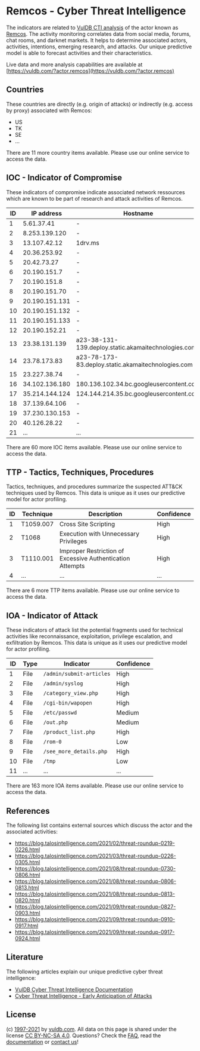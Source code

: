 # Remcos - Cyber Threat Intelligence

The indicators are related to [VulDB CTI analysis](https://vuldb.com/?doc.cti) of the actor known as [Remcos](https://vuldb.com/?actor.remcos). The activity monitoring correlates data from social media, forums, chat rooms, and darknet markets. It helps to determine associated actors, activities, intentions, emerging research, and attacks. Our unique predictive model is able to forecast activities and their characteristics.

Live data and more analysis capabilities are available at [https://vuldb.com/?actor.remcos](https://vuldb.com/?actor.remcos)

## Countries

These countries are directly (e.g. origin of attacks) or indirectly (e.g. access by proxy) associated with Remcos:

* US
* TK
* SE
* ...

There are 11 more country items available. Please use our online service to access the data.

## IOC - Indicator of Compromise

These indicators of compromise indicate associated network ressources which are known to be part of research and attack activities of Remcos.

ID | IP address | Hostname | Confidence
-- | ---------- | -------- | ----------
1 | 5.61.37.41 | - | High
2 | 8.253.139.120 | - | High
3 | 13.107.42.12 | 1drv.ms | High
4 | 20.36.253.92 | - | High
5 | 20.42.73.27 | - | High
6 | 20.190.151.7 | - | High
7 | 20.190.151.8 | - | High
8 | 20.190.151.70 | - | High
9 | 20.190.151.131 | - | High
10 | 20.190.151.132 | - | High
11 | 20.190.151.133 | - | High
12 | 20.190.152.21 | - | High
13 | 23.38.131.139 | a23-38-131-139.deploy.static.akamaitechnologies.com | High
14 | 23.78.173.83 | a23-78-173-83.deploy.static.akamaitechnologies.com | High
15 | 23.227.38.74 | - | High
16 | 34.102.136.180 | 180.136.102.34.bc.googleusercontent.com | Medium
17 | 35.214.144.124 | 124.144.214.35.bc.googleusercontent.com | Medium
18 | 37.139.64.106 | - | High
19 | 37.230.130.153 | - | High
20 | 40.126.28.22 | - | High
21 | ... | ... | ...

There are 60 more IOC items available. Please use our online service to access the data.

## TTP - Tactics, Techniques, Procedures

Tactics, techniques, and procedures summarize the suspected ATT&CK techniques used by Remcos. This data is unique as it uses our predictive model for actor profiling.

ID | Technique | Description | Confidence
-- | --------- | ----------- | ----------
1 | T1059.007 | Cross Site Scripting | High
2 | T1068 | Execution with Unnecessary Privileges | High
3 | T1110.001 | Improper Restriction of Excessive Authentication Attempts | High
4 | ... | ... | ...

There are 6 more TTP items available. Please use our online service to access the data.

## IOA - Indicator of Attack

These indicators of attack list the potential fragments used for technical activities like reconnaissance, exploitation, privilege escalation, and exfiltration by Remcos. This data is unique as it uses our predictive model for actor profiling.

ID | Type | Indicator | Confidence
-- | ---- | --------- | ----------
1 | File | `/admin/submit-articles` | High
2 | File | `/admin/syslog` | High
3 | File | `/category_view.php` | High
4 | File | `/cgi-bin/wapopen` | High
5 | File | `/etc/passwd` | Medium
6 | File | `/out.php` | Medium
7 | File | `/product_list.php` | High
8 | File | `/rom-0` | Low
9 | File | `/see_more_details.php` | High
10 | File | `/tmp` | Low
11 | ... | ... | ...

There are 163 more IOA items available. Please use our online service to access the data.

## References

The following list contains external sources which discuss the actor and the associated activities:

* https://blog.talosintelligence.com/2021/02/threat-roundup-0219-0226.html
* https://blog.talosintelligence.com/2021/03/threat-roundup-0226-0305.html
* https://blog.talosintelligence.com/2021/08/threat-roundup-0730-0806.html
* https://blog.talosintelligence.com/2021/08/threat-roundup-0806-0813.html
* https://blog.talosintelligence.com/2021/08/threat-roundup-0813-0820.html
* https://blog.talosintelligence.com/2021/09/threat-roundup-0827-0903.html
* https://blog.talosintelligence.com/2021/09/threat-roundup-0910-0917.html
* https://blog.talosintelligence.com/2021/09/threat-roundup-0917-0924.html

## Literature

The following articles explain our unique predictive cyber threat intelligence:

* [VulDB Cyber Threat Intelligence Documentation](https://vuldb.com/?doc.cti)
* [Cyber Threat Intelligence - Early Anticipation of Attacks](https://www.scip.ch/en/?labs.20201022)

## License

(c) [1997-2021](https://vuldb.com/?doc.changelog) by [vuldb.com](https://vuldb.com/?doc.about). All data on this page is shared under the license [CC BY-NC-SA 4.0](https://creativecommons.org/licenses/by-nc-sa/4.0/). Questions? Check the [FAQ](https://vuldb.com/?doc.faq), read the [documentation](https://vuldb.com/?doc) or [contact us](https://vuldb.com/?contact)!
